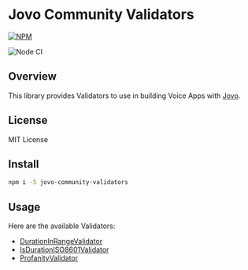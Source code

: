 # Jovo Community Validators

[![NPM](https://nodei.co/npm/jovo-community-validators.png)](https://nodei.co/npm/jovo-community-validators/)

![Node CI](https://github.com/jovo-community/jovo-community-validators/workflows/Build/badge.svg)

## Overview

This library provides Validators to use in building Voice Apps with [Jovo](https://github.com/jovotech/jovo-framework).


## License

MIT License

## Install

```bash
npm i -S jovo-community-validators
```

## Usage

Here are the available Validators:

* [DurationInRangeValidator](./docs/DurationInRangeValidator.md)
* [IsDurationISO8601Validator](./docs/IsDurationISO8601Validator.md)
* [ProfanityValidator](./docs/ProfanityValidator.md)